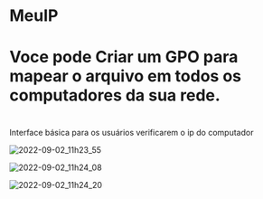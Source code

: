 # MeuIP
#
# Voce pode Criar um GPO para mapear o arquivo em todos os computadores da sua rede.
#

Interface básica para os usuários verificarem o ip do computador


![2022-09-02_11h23_55](https://user-images.githubusercontent.com/65625548/188171875-f021e99d-5c6b-4be1-8ab1-b297c6b06afb.png)

![2022-09-02_11h24_08](https://user-images.githubusercontent.com/65625548/188171880-59c9ed83-1c19-4b8f-ae39-d66d0b427d44.png)

![2022-09-02_11h24_20](https://user-images.githubusercontent.com/65625548/188171886-02826300-da7e-40d9-a2ac-cf00af01daac.png)
